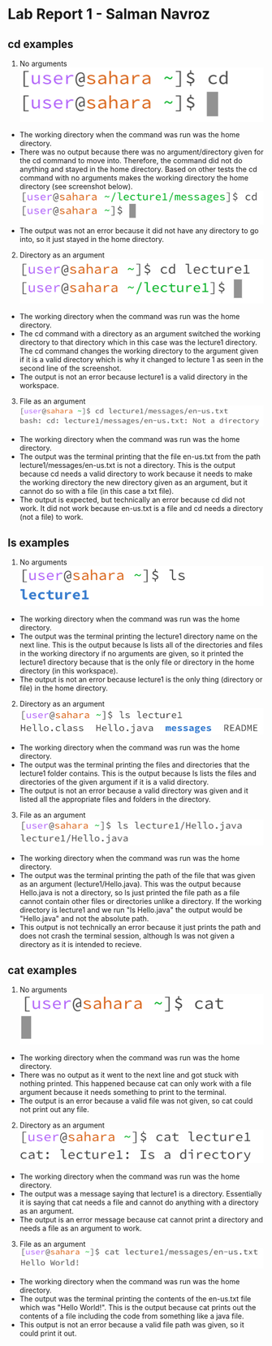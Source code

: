 # Lab Report 1 - Salman Navroz 
## cd examples
1. No arguments ![Image](EX1.png)
* The working directory when the command was run was the home directory.
* There was no output because there was no argument/directory given for the cd command to move into. Therefore, the command did not do anything and stayed in the home directory. Based on other tests the cd command with no arguments makes the working directory the home directory (see screenshot below).
    ![Image](newSS.png)
* The output was not an error because it did not have any directory to go into, so it just stayed in the home directory.
2. Directory as an argument ![Image](EX2.png)
* The working directory when the command was run was the home directory.
* The cd command with a directory as an argument switched the working directory to that directory which in this case was the lecture1 directory. The cd command changes the working directory to the argument given if it is a valid directory which is why it changed to lecture 1 as seen in the second line of the screenshot.
* The output is not an error because lecture1 is a valid directory in the workspace.
3. File as an argument ![Image](EX3.png)
* The working directory when the command was run was the home directory.
* The output was the terminal printing that the file en-us.txt from the path lecture1/messages/en-us.txt is not a directory. This is the output because cd needs a valid directory to work because it needs to make the working directory the new directory given as an argument, but it cannot do so with a file (in this case a txt file).
* The output is expected, but technically an error because cd did not work. It did not work because en-us.txt is a file and cd needs a directory (not a file) to work.
  
## ls examples
1. No arguments ![Image](EX4.png)
* The working directory when the command was run was the home directory.
* The output was the terminal printing the lecture1 directory name on the next line. This is the output because ls lists all of the directories and files in the working directory if no arguments are given, so it printed the lecture1 directory because that is the only file or directory in the home directory (in this workspace).
* The output is not an error because lecture1 is the only thing (directory or file) in the home directory.
2. Directory as an argument ![Image](EX5.png)
* The working directory when the command was run was the home directory.
* The output was the terminal printing the files and directories that the lecture1 folder contains. This is the output because ls lists the files and directories of the given argument if it is a valid directory.
* The output is not an error because a valid directory was given and it listed all the appropriate files and folders in the directory.
3. File as an argument ![Image](EX6.png)
* The working directory when the command was run was the home directory.
* The output was the terminal printing the path of the file that was given as an argument (lecture1/Hello.java). This was the output because Hello.java is not a directory, so ls just printed the file path as a file cannot contain other files or directories unlike a directory. If the working directory is lecture1 and we run "ls Hello.java" the output would be "Hello.java" and not the absolute path.
* This output is not technically an error because it just prints the path and does not crash the terminal session, although ls was not given a directory as it is intended to recieve.

## cat examples
1. No arguments ![Image](EX7.png)
* The working directory when the command was run was the home directory.
* There was no output as it went to the next line and got stuck with nothing printed. This happened because cat can only work with a file argument because it needs something to print to the terminal.
* The output is an error because a valid file was not given, so cat could not print out any file.
2. Directory as an argument ![Image](EX8.png)
* The working directory when the command was run was the home directory.
* The output was a message saying that lecture1 is a directory. Essentially it is saying that cat needs a file and cannot do anything with a directory as an argument.
* The output is an error message because cat cannot print a directory and needs a file as an argument to work.
3. File as an argument ![Image](EX9.png)
* The working directory when the command was run was the home directory.
* The output was the terminal printing the contents of the en-us.txt file which was "Hello World!". This is the output because cat prints out the contents of a file including the code from something like a java file.
* This output is not an error because a valid file path was given, so it could print it out.
